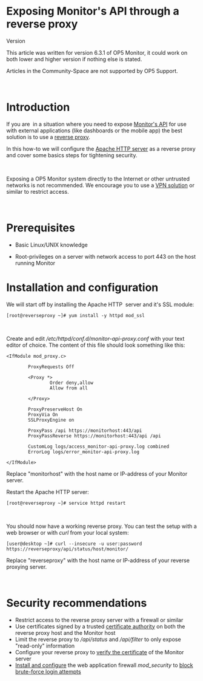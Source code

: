 # Exposing Monitor's API through a reverse proxy

Version

This article was written for version 6.3.1 of OP5 Monitor, it could work on both lower and higher version if nothing else is stated.

Articles in the Community-Space are not supported by OP5 Support.

 

# Introduction

If you are  in a situation where you need to expose [Monitor's API](https://kb.op5.com/display/DOC/HTTP-API) for use with external applications (like dashboards or the mobile app) the best solution is to use a [reverse proxy](http://en.wikipedia.org/wiki/Reverse_proxy).

In this how-to we will configure the [Apache HTTP server](https://httpd.apache.org/) as a reverse proxy and cover some basics steps for tightening security.

 

Exposing a OP5 Monitor system directly to the Internet or other untrusted networks is not recommended. We encourage you to use a [VPN solution](http://en.wikipedia.org/wiki/Virtual_private_network) or similar to restrict access.

 

# Prerequisites

-   Basic Linux/UNIX knowledge

-   Root-privileges on a server with network access to port 443 on the host running Monitor

# Installation and configuration

We will start off by installing the Apache HTTP  server and it's SSL module:

``` {.text data-syntaxhighlighter-params="brush: text; gutter: false; theme: Confluence" data-theme="Confluence" style="brush: text; gutter: false; theme: Confluence"}
[root@reverseproxy ~]# yum install -y httpd mod_ssl
```

 

Create and edit */etc/httpd/conf.d/monitor-api-proxy.conf* with your text editor of choice. The content of this file should look something like this:

``` {.text data-syntaxhighlighter-params="brush: text; gutter: true; theme: Confluence" data-theme="Confluence" style="brush: text; gutter: true; theme: Confluence"}
<IfModule mod_proxy.c>

        ProxyRequests Off

        <Proxy *>
                Order deny,allow
                Allow from all

        </Proxy>

        ProxyPreserveHost On
        ProxyVia On
        SSLProxyEngine on

        ProxyPass /api https://monitorhost:443/api
        ProxyPassReverse https://monitorhost:443/api /api

        CustomLog logs/access_monitor-api-proxy.log combined
        ErrorLog logs/error_monitor-api-proxy.log

</IfModule>
```

Replace "monitorhost" with the host name or IP-address of your Monitor server.

Restart the Apache HTTP server:

``` {.text data-syntaxhighlighter-params="brush: text; gutter: false; theme: Confluence" data-theme="Confluence" style="brush: text; gutter: false; theme: Confluence"}
[root@reverseproxy ~]# service httpd restart
```

 

You should now have a working reverse proxy. You can test the setup with a web browser or with *curl* from your local system:

``` {.text data-syntaxhighlighter-params="brush: text; gutter: false; theme: Confluence" data-theme="Confluence" style="brush: text; gutter: false; theme: Confluence"}
[user@desktop ~]# curl --insecure -u user:password https://reverseproxy/api/status/host/monitor/
```

Replace "reverseproxy" with the host name or IP-address of your reverse proxying server.

 

# Security recommendations

-   Restrict access to the reverse proxy server with a firewall or similar
-   Use certificates signed by a trusted [certificate authority](http://en.wikipedia.org/wiki/Certificate_authority) on both the  reverse proxy host and the Monitor host
-   Limit the reverse proxy to */api/status* and */api/filter* to only expose "read-only" information
-   Configure your reverse proxy to [verify the certificate](http://httpd.apache.org/docs/2.2/mod/mod_ssl.html#sslproxyverify) of the Monitor server
-   [Install and configure](http://www.cyberciti.biz/faq/rhel-fedora-centos-httpd-mod_security-configuration/) the web application firewall *mod\_security* to [block brute-force login attempts](http://snippets.aktagon.com/snippets/563-brute-force-authentication-protection-with-modsecurity)

 

